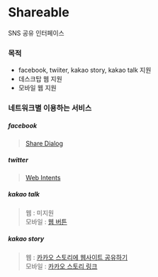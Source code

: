 Shareable
=========

SNS 공유 인터페이스


### 목적

- facebook, twiiter, kakao story, kakao talk 지원
- 데스크탑 웹 지원
- 모바일 웹 지원

### 네트워크별 이용하는 서비스

##### facebook
> [Share Dialog](https://developers.facebook.com/docs/sharing/)

##### twitter
> [Web Intents](https://dev.twitter.com/web/intents)

##### kakao talk
> 웹 : 미지원  
> 모바일 : [웹 버튼](https://developers.kakao.com/docs/js#카카오톡-링크-예제:-카카오톡-링크-버튼-생성하기---웹-버튼)  

##### kakao story
> 웹 : [카카오 스토리에 웹사이트 공유하기](https://developers.kakao.com/docs/js#카카오-api-예제:-카카오스토리에-웹사이트-공유하기)  
> 모바일 : [카카오 스토리 링크](http://www.kakao.com/services/api/story_link)
